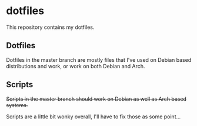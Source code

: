 # dotfiles

This repository contains my dotfiles.


## Dotfiles

Dotfiles in the master branch are mostly files that I've used on Debian based distributions
and work, or work on both Debian and Arch.

## Scripts 

~~Scripts in the master branch should work on Debian as well as Arch based systems.~~

Scripts are a little bit wonky overall, I'll have to fix those as some point...

